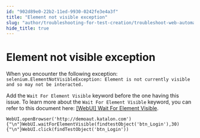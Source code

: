 ```yaml
---
id: "902d89e0-22b2-11ed-9930-0242fe3e4a3f"
title: "Element not visible exception"
slug: "author/troubleshooting-for-test-creation/troubleshoot-web-automated-testing/element-not-visible-exception"
hide_title: true
---
```


# <a id="troubleshooting-1490" class="anchor_top_offset"/><a id="ariaid-title1" class="anchor_top_offset"/>Element not visible exception

<section xmlns="http://www.w3.org/1999/xhtml" className="section condition"><p className="p">When you encounter the following exception: <code className="ph codeph">selenium.ElementNotVisibleException: Element is not currently visible and so may not be interacted.</code></p></section> 
<div xmlns="http://www.w3.org/1999/xhtml" className="bodydiv troubleSolution"><section className="section remedy"><div className="li step p"><span className="ph cmd">Add the <code className="ph codeph">Wait For Element Visible</code> keyword before the one having this issue. To learn more about the <code className="ph codeph">Wait For Element Visible</code> keyword, you can refer to this document here: <a className="xref" href="/author/keywords/keyword-description-in-katalon-studio/web-ui-keywords/webui-wait-for-element-visible">[WebUI] Wait For Element Visible</a>. </span><div className="itemgroup stepxmp"><pre className="pre codeblock"><code>WebUI.openBrowser('http://demoaut.katalon.com'){"\n"}WebUI.waitForElementVisible(findtestObject('btn_Login'),30){"\n"}WebUI.click(findTestObject('btn_Login'))</code></pre></div></div></section></div>
